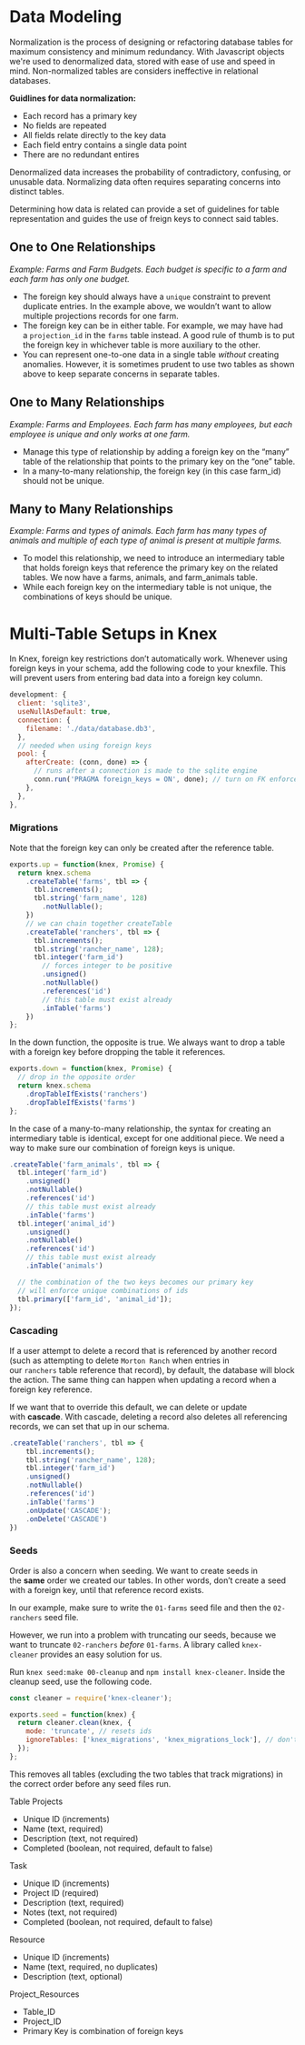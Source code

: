 # Data Modeling

Normalization is the process of designing or refactoring database tables for maximum consistency and minimum redundancy. With Javascript objects we're used to denormalized data, stored with ease of use and speed in mind. Non-normalized tables are considers ineffective in relational databases. 

**Guidlines for data normalization:** 

- Each record has a primary key
- No fields are repeated
- All fields relate directly to the key data
- Each field entry contains a single data point
- There are no redundant entires

Denormalized data increases the probability of contradictory, confusing, or unusable data. Normalizing data often requires separating concerns into distinct tables. 

Determining how data is related can provide a set of guidelines for table representation and guides the use of freign keys to connect said tables. 

## One to One Relationships

*Example: Farms and Farm Budgets. Each budget is specific to a farm and each farm has only one budget.*

- The foreign key should always have a `unique` constraint to prevent duplicate entries. In the example above, we wouldn’t want to allow multiple projections records for one farm.
- The foreign key can be in either table. For example, we may have had a `projection_id` in the `farms` table instead. A good rule of thumb is to put the foreign key in whichever table is more auxiliary to the other.
- You can represent one-to-one data in a single table *without* creating anomalies. However, it is sometimes prudent to use two tables as shown above to keep separate concerns in separate tables.

## One to Many Relationships

*Example: Farms and Employees. Each farm has many employees, but each employee is unique and only works at one farm.*

- Manage this type of relationship by adding a foreign key on the “many” table of the relationship that points to the primary key on the “one” table.
- In a many-to-many relationship, the foreign key (in this case farm_id) should not be unique.

## Many to Many Relationships

*Example: Farms and types of animals. Each farm has many types of animals and multiple of each type of animal is present at multiple farms.* 

- To model this relationship, we need to introduce an intermediary table that holds foreign keys that reference the primary key on the related tables. We now have a farms, animals, and farm_animals table.
- While each foreign key on the intermediary table is not unique, the combinations of keys should be unique.

# Multi-Table Setups in Knex

In Knex, foreign key restrictions don’t automatically work. Whenever using foreign keys in your schema, add the following code to your knexfile. This will prevent users from entering bad data into a foreign key column.

```jsx
development: {
  client: 'sqlite3',
  useNullAsDefault: true, 
  connection: {
    filename: './data/database.db3',
  },
  // needed when using foreign keys
  pool: {
    afterCreate: (conn, done) => {
      // runs after a connection is made to the sqlite engine
      conn.run('PRAGMA foreign_keys = ON', done); // turn on FK enforcement
    },
  },
},
```

### Migrations

Note that the foreign key can only be created after the reference table.

```jsx
exports.up = function(knex, Promise) {
  return knex.schema
    .createTable('farms', tbl => {
      tbl.increments();
      tbl.string('farm_name', 128)
        .notNullable();
    })
    // we can chain together createTable
    .createTable('ranchers', tbl => {
      tbl.increments();
      tbl.string('rancher_name', 128);
      tbl.integer('farm_id')
        // forces integer to be positive
        .unsigned()
        .notNullable()
        .references('id')
        // this table must exist already
        .inTable('farms')
    })
};
```

In the down function, the opposite is true. We always want to drop a table with a foreign key before dropping the table it references.

```jsx
exports.down = function(knex, Promise) {
  // drop in the opposite order
  return knex.schema
    .dropTableIfExists('ranchers')
    .dropTableIfExists('farms')
};
```

In the case of a many-to-many relationship, the syntax for creating an intermediary table is identical, except for one additional piece. We need a way to make sure our combination of foreign keys is unique.

```jsx
.createTable('farm_animals', tbl => {
  tbl.integer('farm_id')
    .unsigned()
    .notNullable()
    .references('id')
    // this table must exist already
    .inTable('farms')
  tbl.integer('animal_id')
    .unsigned()
    .notNullable()
    .references('id')
    // this table must exist already
    .inTable('animals')

  // the combination of the two keys becomes our primary key
  // will enforce unique combinations of ids
  tbl.primary(['farm_id', 'animal_id']);
});
```

### Cascading

If a user attempt to delete a record that is referenced by another record (such as attempting to delete `Morton Ranch` when entries in our `ranchers` table reference that record), by default, the database will block the action. The same thing can happen when updating a record when a foreign key reference.

If we want that to override this default, we can delete or update with **cascade**. With cascade, deleting a record also deletes all referencing records, we can set that up in our schema.

```jsx
.createTable('ranchers', tbl => {
    tbl.increments();
    tbl.string('rancher_name', 128);
    tbl.integer('farm_id')
    .unsigned()
    .notNullable()
    .references('id')
    .inTable('farms')
    .onUpdate('CASCADE');
    .onDelete('CASCADE')
})
```

### Seeds

Order is also a concern when seeding. We want to create seeds in the **same** order we created our tables. In other words, don’t create a seed with a foreign key, until that reference record exists.

In our example, make sure to write the `01-farms` seed file and then the `02-ranchers` seed file.

However, we run into a problem with truncating our seeds, because we want to truncate `02-ranchers` *before* `01-farms`. A library called `knex-cleaner` provides an easy solution for us.

Run `knex seed:make 00-cleanup` and `npm install knex-cleaner`. Inside the cleanup seed, use the following code.

```jsx
const cleaner = require('knex-cleaner');

exports.seed = function(knex) {
  return cleaner.clean(knex, {
    mode: 'truncate', // resets ids
    ignoreTables: ['knex_migrations', 'knex_migrations_lock'], // don't empty migration tables
  });
};
```

This removes all tables (excluding the two tables that track migrations) in the correct order before any seed files run.

Table Projects

- Unique ID (increments)
- Name (text, required)
- Description (text, not required)
- Completed (boolean, not required, default to false)

Task

- Unique ID (increments)
- Project ID (required)
- Description (text, required)
- Notes (text, not required)
- Completed (boolean, not required, default to false)

Resource

- Unique ID (increments)
- Name (text, required, no duplicates)
- Description (text, optional)

Project_Resources

- Table_ID
- Project_ID
- Primary Key is combination of foreign keys